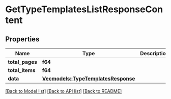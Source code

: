 # GetTypeTemplatesListResponseContent

## Properties

Name | Type | Description | Notes
------------ | ------------- | ------------- | -------------
**total_pages** | **f64** |  | 
**total_items** | **f64** |  | 
**data** | [**Vec<models::TypeTemplatesResponse>**](TypeTemplatesResponse.md) |  | 

[[Back to Model list]](../README.md#documentation-for-models) [[Back to API list]](../README.md#documentation-for-api-endpoints) [[Back to README]](../README.md)


